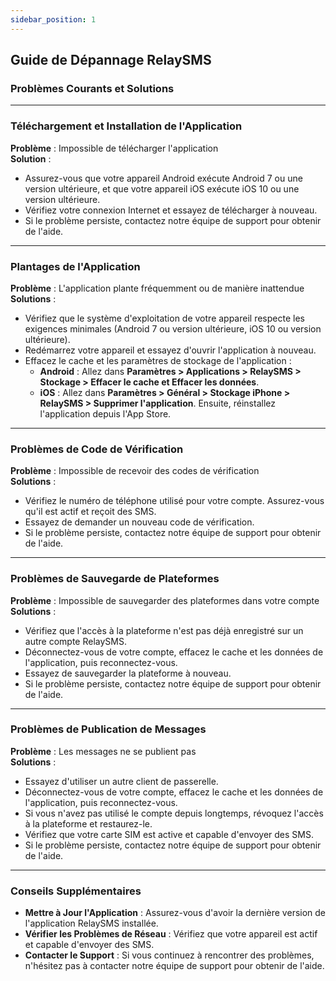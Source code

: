 ```yaml
---
sidebar_position: 1
---
```


## Guide de Dépannage RelaySMS

### Problèmes Courants et Solutions

---

### Téléchargement et Installation de l'Application

**Problème** : Impossible de télécharger l'application  
**Solution** :

- Assurez-vous que votre appareil Android exécute Android 7 ou une version ultérieure, et que votre appareil iOS exécute iOS 10 ou une version ultérieure.
- Vérifiez votre connexion Internet et essayez de télécharger à nouveau.
- Si le problème persiste, contactez notre équipe de support pour obtenir de l'aide.

---

### Plantages de l'Application

**Problème** : L'application plante fréquemment ou de manière inattendue  
**Solutions** :

- Vérifiez que le système d'exploitation de votre appareil respecte les exigences minimales (Android 7 ou version ultérieure, iOS 10 ou version ultérieure).
- Redémarrez votre appareil et essayez d'ouvrir l'application à nouveau.
- Effacez le cache et les paramètres de stockage de l'application :
  - **Android** : Allez dans **Paramètres > Applications > RelaySMS > Stockage > Effacer le cache et Effacer les données**.
  - **iOS** : Allez dans **Paramètres > Général > Stockage iPhone > RelaySMS > Supprimer l'application**. Ensuite, réinstallez l'application depuis l'App Store.

---

### Problèmes de Code de Vérification

**Problème** : Impossible de recevoir des codes de vérification  
**Solutions** :

- Vérifiez le numéro de téléphone utilisé pour votre compte. Assurez-vous qu'il est actif et reçoit des SMS.
- Essayez de demander un nouveau code de vérification.
- Si le problème persiste, contactez notre équipe de support pour obtenir de l'aide.

---

### Problèmes de Sauvegarde de Plateformes

**Problème** : Impossible de sauvegarder des plateformes dans votre compte  
**Solutions** :

- Vérifiez que l'accès à la plateforme n'est pas déjà enregistré sur un autre compte RelaySMS.
- Déconnectez-vous de votre compte, effacez le cache et les données de l'application, puis reconnectez-vous.
- Essayez de sauvegarder la plateforme à nouveau.
- Si le problème persiste, contactez notre équipe de support pour obtenir de l'aide.

---

### Problèmes de Publication de Messages

**Problème** : Les messages ne se publient pas  
**Solutions** :

- Essayez d'utiliser un autre client de passerelle.
- Déconnectez-vous de votre compte, effacez le cache et les données de l'application, puis reconnectez-vous.
- Si vous n'avez pas utilisé le compte depuis longtemps, révoquez l'accès à la plateforme et restaurez-le.
- Vérifiez que votre carte SIM est active et capable d'envoyer des SMS.
- Si le problème persiste, contactez notre équipe de support pour obtenir de l'aide.

---

### Conseils Supplémentaires

- **Mettre à Jour l'Application** : Assurez-vous d'avoir la dernière version de l'application RelaySMS installée.
- **Vérifier les Problèmes de Réseau** : Vérifiez que votre appareil est actif et capable d'envoyer des SMS.
- **Contacter le Support** : Si vous continuez à rencontrer des problèmes, n'hésitez pas à contacter notre équipe de support pour obtenir de l'aide.
